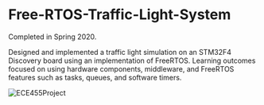 # Free-RTOS-Traffic-Light-System

Completed in Spring 2020.

Designed and implemented a traffic light simulation on an STM32F4 Discovery board using an implementation of FreeRTOS. Learning outcomes focused on using hardware components, middleware, and FreeRTOS features such as tasks, queues, and software timers.

![ECE455Project](https://user-images.githubusercontent.com/46856327/210931397-2b14f997-9ac8-45d9-98c3-9b479b69736b.png)
